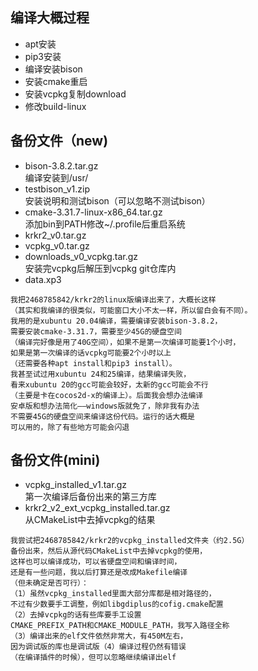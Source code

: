 ## 编译大概过程  
* apt安装
* pip3安装
* 编译安装bison
* 安装cmake重启
* 安装vcpkg复制download
* 修改build-linux

## 备份文件（new)
* bison-3.8.2.tar.gz  
编译安装到/usr/  
* testbison_v1.zip  
安装说明和测试bison（可以忽略不测试bison） 
* cmake-3.31.7-linux-x86_64.tar.gz  
添加bin到PATH修改~/.profile后重启系统  
* krkr2_v0.tar.gz
* vcpkg_v0.tar.gz
* downloads_v0_vcpkg.tar.gz  
安装完vcpkg后解压到vcpkg git仓库内  
* data.xp3
```
我把2468785842/krkr2的linux版编译出来了，大概长这样
（其实和我编译的很类似，可能窗口大小不太一样，所以留白会有不同）。
我用的是xubuntu 20.04编译，需要编译安装bison-3.8.2，
需要安装cmake-3.31.7，需要至少45G的硬盘空间
（编译完好像是用了40G空间），如果不是第一次编译可能要1个小时，
如果是第一次编译的话vcpkg可能要2个小时以上
（还需要各种apt install和pip3 install）。
我甚至试过用xubuntu 24和25编译，结果编译失败，
看来xubuntu 20的gcc可能会较好，太新的gcc可能会不行
（主要是卡在cocos2d-x的编译上）。后面我会想办法编译
安卓版和想办法简化——windows版就免了，除非我有办法
不需要45G的硬盘空间来编译这份代码。运行的话大概是
可以用的，除了有些地方可能会闪退
```

## 备份文件(mini)
* vcpkg_installed_v1.tar.gz  
第一次编译后备份出来的第三方库  
* krkr2_v2_ext_vcpkg_installed.tar.gz  
从CMakeList中去掉vcpkg的结果
```
我尝试把2468785842/krkr2的vcpkg_installed文件夹（约2.5G）
备份出来，然后从源代码CMakeList中去掉vcpkg的使用，
这样也可以编译成功，可以省硬盘空间和编译时间，
还是有一些问题，我以后打算还是改成Makefile编译
（但未确定是否可行）：
（1）虽然vcpkg_installed里面大部分库都是相对路径的，
不过有少数要手工调整，例如libgdiplus的cofig.cmake配置
（2）去掉vcpkg的话有些库要手工设置
CMAKE_PREFIX_PATH和CMAKE_MODULE_PATH，我写入路径全称
（3）编译出来的elf文件依然非常大，有450M左右，
因为调试版的库也是调试版（4）编译过程仍然有错误
（在编译插件的时候），但可以忽略继续编译出elf
```
